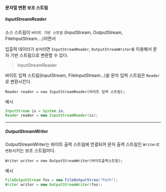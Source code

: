 #### 문자열 변환 보조 스트림

##### InputStreamReader

소스 스트림이 `바이트 기반 스트림` (InputStream, OutputStream, FileInputStream....)이면서

입출력 데이터가 `문자`라면 `InputStreamReader`, `OutputStreamWriter를` 이용해서 문자 기반 스트림으로 변환할 수 있다.

> InputStreamReader

바이트 입력 스트림(InputStream, FileInputStream...)을 문자 입력 스트림은 `Reader`로 변환시킨다.

`Reader reader = new InputStreamReader(바이트 입력 스트림);`

예시

```java
InputStream is = System.in;
Reader reader = new InputStreamReader(is);
```

---

##### OutputStreamWriter

OutputStreamWriter는 바이트 출력 스트림에 연결되어 문자 출력 스트림인 `Writer로 변환`시키는 보조 스트림이다.

`Writer writer = new OutputStreamWriter(바이트출력스트림);`

예시

```java
FileOutputStream fos = new FileOutputStrea("Path");
Writer writer = new OutputStreamWriter(fos);
```